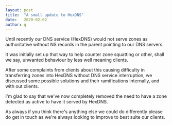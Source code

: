 ```yaml
---
layout: post
title:  "A small update to HexDNS"
date:   2020-02-02
author: q
---
```


Until recently our DNS service (HexDNS) would not serve zones as authoritative without 
NS records in the parent pointing to our DNS servers.

It was initially set up that way to help counter zone squatting or other, shall we say,
unwanted behaviour by less well meaning clients. 

After some complaints from clients about this causing difficulty in transferring zones
into HexDNS without DNS service interruption, we discussed some possible solutions and
their ramifications internally, and with out clients.

I'm glad to say that we've now completely removed the need to have a zone detected as
active to have it served by HexDNS.

As always if you think there's anything else we could do differently please do get in
touch as we're always looking to improve to best suite our clients.